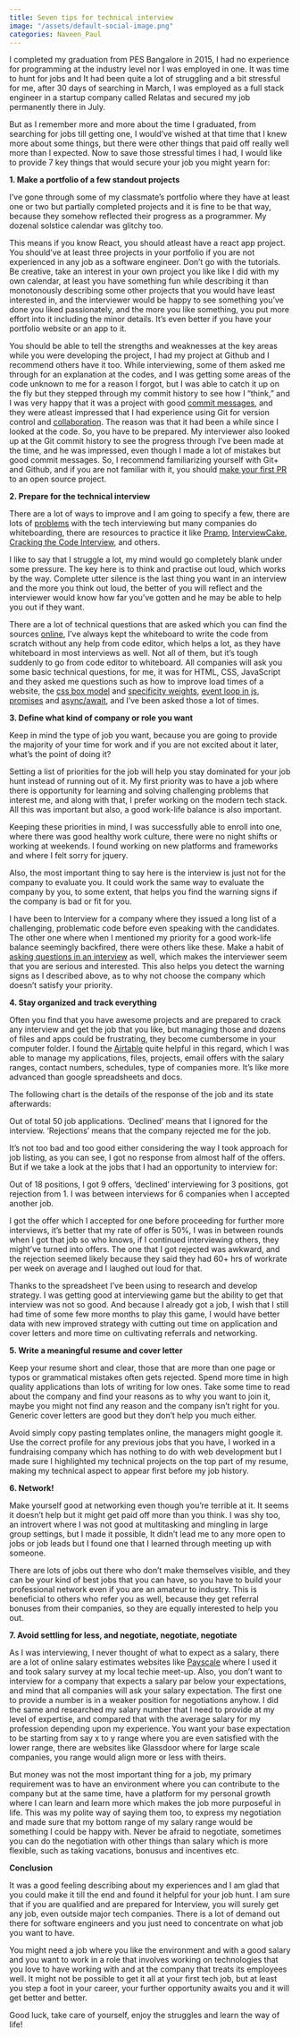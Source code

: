 ```yaml
---
title: Seven tips for technical interview
image: "/assets/default-social-image.png"
categories: Naveen_Paul
---
```


I completed my graduation from PES Bangalore in 2015, I had no experience for programming at the industry level nor I was employed in one. It was time to hunt for jobs and It had been quite a lot of struggling and a bit stressful for me, after 30 days of searching in March, I was employed as a full stack engineer in a startup company called Relatas and secured my job permanently there in July.

But as I remember more and more about the time I graduated, from searching for jobs till getting one, I would’ve wished at that time that I knew more about some things, but there were other things that paid off really well more than I expected. Now to save those stressful times I had, I would like to provide 7 key things that would secure your job you might yearn for:

**1. Make a portfolio of a few standout projects**

I’ve gone through some of my classmate’s portfolio where they have at least one or two but partially completed projects and it is fine to be that way, because they somehow reflected their progress as a programmer. My dozenal solstice calendar was glitchy too.

This means if you know React, you should atleast have a react app project. You should’ve at least three projects in your portfolio if you are not experienced in any job as a software engineer. Don’t go with the tutorials. Be creative, take an interest in your own project you like like I did with my own calendar, at least you have something fun while describing it than monotonously describing some other projects that you would have least interested in, and the interviewer would be happy to see something you’ve done you liked passionately, and the more you like something, you put more effort into it including the minor details. It’s even better if you have your portfolio website or an app to it.

You should be able to tell the strengths and weaknesses at the key areas while you were developing the project, I had my project at Github and I recommend others have it too. While interviewing, some of them asked me through for an explanation at the codes, and I was getting some areas of the code unknown to me for a reason I forgot, but I was able to catch it up on the fly but they stepped through my commit history to see how I “think,” and I was very happy that it was a project with good [commit messages](https://chris.beams.io/posts/git-commit/), and they were atleast impressed that I had experience using Git for version control and [collaboration](https://www.atlassian.com/git/tutorials/syncing). The reason was that it had been a while since I looked at the code. So, you have to be prepared. My interviewer also looked up at the Git commit history to see the progress through I’ve been made at the time, and he was impressed, even though I made a lot of mistakes but good commit messages. So, I recommend familiarizing yourself with Git+ and Github, and if you are not familiar with it, you should [make your first PR](http://www.firsttimersonly.com/) to an open source project.

**2. Prepare for the technical interview**

There are a lot of ways to improve and I am going to specify a few, there are lots of [problems](https://medium.com/make-better-software/against-the-whiteboard-f1df0013954f) with the tech interviewing but many companies do whiteboarding, there are resources to practice it like [Pramp](https://www.pramp.com/#/), [InterviewCake](https://www.interviewcake.com/), [Cracking the Code Interview](https://www.amazon.com/Cracking-Coding-Interview-Programming-Questions/dp/0984782850), and others.

I like to say that I struggle a lot, my mind would go completely blank under some pressure. The key here is to think and practise out loud, which works by the way. Complete utter silence is the last thing you want in an interview and the more you think out loud, the better of you will reflect and the interviewer would know how far you’ve gotten and he may be able to help you out if they want.

There are a lot of technical questions that are asked which you can find the sources [online](https://github.com/h5bp/Front-end-Developer-Interview-Questions), I’ve always kept the whiteboard to write the code from scratch without any help from code editor, which helps a lot, as they have whiteboard in most interviews as well. Not all of them, but it’s tough suddenly to go from code editor to whiteboard. All companies will ask you some basic technical questions, for me, it was for HTML, CSS, JavaScript and they asked me questions such as how to improve load times of a website, the [css box model](https://developer.mozilla.org/en-US/docs/Web/CSS/CSS_Box_Model/Introduction_to_the_CSS_box_model) and [specificity weights](https://developer.mozilla.org/en-US/docs/Web/CSS/Specificity), [event loop in js](https://www.youtube.com/watch?v=8aGhZQkoFbQ), [promises](https://developer.mozilla.org/en-US/docs/Web/JavaScript/Reference/Global_Objects/Promise) and [async/await](https://developer.mozilla.org/en-US/docs/Web/JavaScript/Reference/Statements/async_function), and I’ve been asked those a lot of times.

**3. Define what kind of company or role you want**

Keep in mind the type of job you want, because you are going to provide the majority of your time for work and if you are not excited about it later, what’s the point of doing it?

Setting a list of priorities for the job will help you stay dominated for your job hunt instead of running out of it. My first priority was to have a job where there is opportunity for learning and solving challenging problems that interest me, and along with that, I prefer working on the modern tech stack. All this was important but also, a good work-life balance is also important.

Keeping these priorities in mind, I was successfully able to enroll into one, where there was good healthy work culture, there were no night shifts or working at weekends. I found working on new platforms and frameworks and where I felt sorry for jquery.

Also, the most important thing to say here is the interview is just not for the company to evaluate you. It could work the same way to evaluate the company by you, to some extent, that helps you find the warning signs if the company is bad or fit for you.

I have been to Interview for a company where they issued a long list of a challenging, problematic code before even speaking with the candidates. The other one where when I mentioned my priority for a good work-life balance seemingly backfired, there were others like these. Make a habit of [asking questions in an interview](https://gist.github.com/jvns/8178076) as well, which makes the interviewer seem that you are serious and interested. This also helps you detect the warning signs as I described above, as to why not choose the company which doesn’t satisfy your priority.

**4. Stay organized and track everything**

Often you find that you have awesome projects and are prepared to crack any interview and get the job that you like, but managing those and dozens of files and apps could be frustrating, they become cumbersome in your computer folder. I found the [Airtable](https://airtable.com/shrN6LSwDGNqxiXf5) quite helpful in this regard, which I was able to manage my applications, files, projects, email offers with the salary ranges, contact numbers, schedules, type of companies more. It’s like more advanced than google spreadsheets and docs.

The following chart is the details of the response of the job and its state afterwards:

Out of total 50 job applications. ‘Declined’ means that I ignored for the interview. ‘Rejections’ means that the company rejected me for the job.

It’s not too bad and too good either considering the way I took approach for job listing, as you can see, I got no response from almost half of the offers. But if we take a look at the jobs that I had an opportunity to interview for:

Out of 18 positions, I got 9 offers, ‘declined’ interviewing for 3 positions, got rejection from 1. I was between interviews for 6 companies when I accepted another job.

I got the offer which I accepted for one before proceeding for further more interviews, it’s better that my rate of offer is 50%, I was in between rounds when I got that job so who knows, if I continued interviewing others, they might’ve turned into offers. The one that I got rejected was awkward, and the rejection seemed likely because they said they had 60+ hrs of workrate per week on average and I laughed out loud for that.

Thanks to the spreadsheet I’ve been using to research and develop strategy. I was getting good at interviewing game but the ability to get that interview was not so good. And because I already got a job, I wish that I still had time of some few more months to play this game, I would have better data with new improved strategy with cutting out time on application and cover letters and more time on cultivating referrals and networking.

**5. Write a meaningful resume and cover letter**

Keep your resume short and clear, those that are more than one page or typos or grammatical mistakes often gets rejected. Spend more time in high quality applications than lots of writing for low ones. Take some time to read about the company and find your reasons as to why you want to join it, maybe you might not find any reason and the company isn’t right for you. Generic cover letters are good but they don’t help you much either.

Avoid simply copy pasting templates online, the managers might google it. Use the correct profile for any previous jobs that you have, I worked in a fundraising company which has nothing to do with web development but I made sure I highlighted my technical projects on the top part of my resume, making my technical aspect to appear first before my job history.

**6. Network!**

Make yourself good at networking even though you’re terrible at it. It seems it doesn’t help but it might get paid off more than you think. I was shy too, an introvert where I was not good at multitasking and mingling in large group settings, but I made it possible, It didn’t lead me to any more open to jobs or job leads but I found one that I learned through meeting up with someone.

There are lots of jobs out there who don’t make themselves visible, and they can be your kind of best jobs that you can have, so you have to build your professional network even if you are an amateur to industry. This is beneficial to others who refer you as well, because they get referral bonuses from their companies, so they are equally interested to help you out.

**7. Avoid settling for less, and negotiate, negotiate, negotiate**

As I was interviewing, I never thought of what to expect as a salary, there are a lot of online salary estimates websites like [Payscale](https://www.payscale.com/) where I used it and took salary survey at my local techie meet-up. Also, you don’t want to interview for a company that expects a salary par below your expectations, and mind that all companies will ask your salary expectation. The first one to provide a number is in a weaker position for negotiations anyhow. I did the same and researched my salary number that I need to provide at my level of expertise, and compared that with the average salary for my profession depending upon my experience. You want your base expectation to be starting from say x to y range where you are even satisfied with the lower range, there are websites like Glassdoor where for large scale companies, you range would align more or less with theirs.

But money was not the most important thing for a job, my primary requirement was to have an environment where you can contribute to the company but at the same time, have a platform for my personal growth where I can learn and learn more which makes the job more purposeful in life. This was my polite way of saying them too, to express my negotiation and made sure that my bottom range of my salary range would be something I could be happy with. Never be afraid to negotiate, sometimes you can do the negotiation with other things than salary which is more flexible, such as taking vacations, bonusus and incentives etc.

**Conclusion**

It was a good feeling describing about my experiences and I am glad that you could make it till the end and found it helpful for your job hunt. I am sure that if you are qualified and are prepared for Interview, you will surely get any job, even outside major tech companies. There is a lot of demand out there for software engineers and you just need to concentrate on what job you want to have.

You might need a job where you like the environment and with a good salary and you want to work in a role that involves working on technologies that you love to have working with and at the company that treats its employees well. It might not be possible to get it all at your first tech job, but at least you step a foot in your career, your further opportunity awaits you and it will get better and better.

Good luck, take care of yourself, enjoy the struggles and learn the way of life!